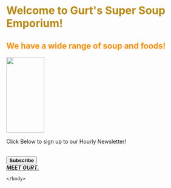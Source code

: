 <html>
    <body>
        <link rel="stylesheet" link="style.css">
        <h1 style="color:darkgoldenrod">Welcome to Gurt's Super Soup Emporium!</h1>
        <h2 style="color:darkorange">We have a wide range of soup and foods!</h2>
        <img src="https://www.simplyrecipes.com/thmb/5VHIb-SDuF-CLBUJAWtDsOJcqd8=/1500x0/filters:no_upscale():max_bytes(150000):strip_icc()/Simply-Recipes-Butternut-Apple-Soup-Lead-3-06f4b89c9d564fd9815a1b6c2ed8e699.jpg" width
=
"100"
 height="200">
        <p>Click Below to sign up to our Hourly Newsletter!</p><br>
        <button><strong>Subscribe</strong></button><br>
        <a href = "https://m.facebook.com/gurt.reynolds/"><strong><em>MEET GURT.</em></strong></a><br>
        

    </body>
</html>
